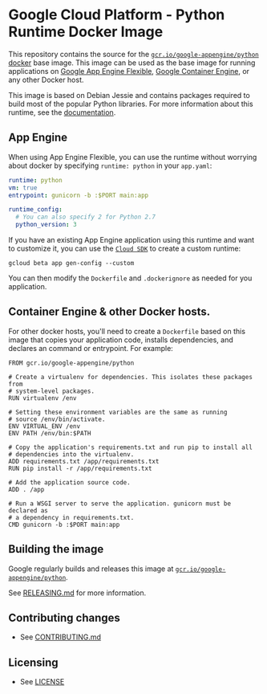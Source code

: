 # Google Cloud Platform - Python Runtime Docker Image

This repository contains the source for the
[`gcr.io/google-appengine/python`](https://gcr.io/google-appengine/python)
[docker](https://docker.io) base image. This image can be used as the base image
for running applications on
[Google App Engine Flexible](https://cloud.google.com/appengine/docs/flexible/),
[Google Container Engine](https://cloud.google.com/container-engine), or any
other Docker host.

This image is based on Debian Jessie and contains packages required to build
most of the popular Python libraries. For more information about this runtime,
see the
[documentation](https://cloud.google.com/appengine/docs/flexible/python/runtime).

## App Engine

When using App Engine Flexible, you can use the runtime without worrying about
docker by specifying `runtime: python` in your `app.yaml`:

```yaml
runtime: python
vm: true
entrypoint: gunicorn -b :$PORT main:app

runtime_config:
  # You can also specify 2 for Python 2.7
  python_version: 3
```

If you have an existing App Engine application using this runtime and want to
customize it, you can use the
[`Cloud SDK`](https://cloud.google.com/sdk/gcloud/reference/preview/app/gen-config)
to create a custom runtime:

    gcloud beta app gen-config --custom 

You can then modify the `Dockerfile` and `.dockerignore` as needed for you
application.

## Container Engine & other Docker hosts.
  
For other docker hosts, you'll need to create a `Dockerfile` based on this image
that copies your application code, installs dependencies, and declares an
command or entrypoint. For example:

    FROM gcr.io/google-appengine/python
    
    # Create a virtualenv for dependencies. This isolates these packages from
    # system-level packages.
    RUN virtualenv /env
    
    # Setting these environment variables are the same as running
    # source /env/bin/activate.
    ENV VIRTUAL_ENV /env
    ENV PATH /env/bin:$PATH
    
    # Copy the application's requirements.txt and run pip to install all
    # dependencies into the virtualenv.
    ADD requirements.txt /app/requirements.txt
    RUN pip install -r /app/requirements.txt
    
    # Add the application source code.
    ADD . /app
    
    # Run a WSGI server to serve the application. gunicorn must be declared as
    # a dependency in requirements.txt.
    CMD gunicorn -b :$PORT main:app

## Building the image

Google regularly builds and releases this image at
[`gcr.io/google-appengine/python`](https://gcr.io/google-appengine/python).

See [RELEASING.md](RELEASING.md) for more information.

## Contributing changes

* See [CONTRIBUTING.md](CONTRIBUTING.md)

## Licensing

* See [LICENSE](LICENSE)
